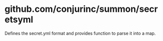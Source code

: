 # github.com/conjurinc/summon/secretsyml

Defines the secret.yml format and provides function to parse it into a map.
